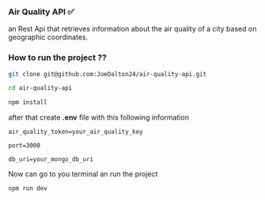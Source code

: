 ### Air Quality API ✅

an Rest Api that retrieves information about the air quality of a city based on geographic coordinates.

### How to run the project ??

```bash
git clone git@github.com:JoeDalton24/air-quality-api.git

cd air-quality-api

npm install
```

after that create **.env** file with this following information

```env
air_quality_token=your_air_quality_key

port=3000

db_uri=your_mongo_db_uri
```

Now can go to you terminal an run the project

```bash
npm run dev
```
